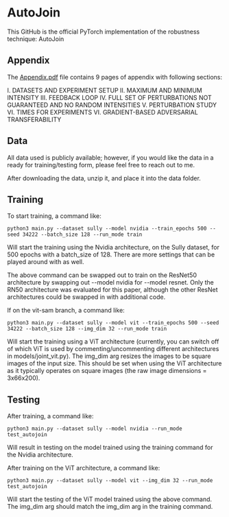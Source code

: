# AutoJoin

This GitHub is the official PyTorch implementation of the robustness technique: AutoJoin

## Appendix
The [Appendix.pdf](https://github.com/tmvllrrl/AutoJoin/blob/main/Appendix.pdf) file contains 9 pages of appendix with following sections:

  I. DATASETS AND EXPERIMENT SETUP
  II. MAXIMUM AND MINIMUM INTENSITY
  III. FEEDBACK LOOP
  IV. FULL SET OF PERTURBATIONS NOT GUARANTEED AND NO RANDOM INTENSITIES
  V. PERTURBATION STUDY
  VI. TIMES FOR EXPERIMENTS
  VI. GRADIENT-BASED ADVERSARIAL TRANSFERABILITY

## Data

All data used is publicly available; however, if you would like the data in a ready for training/testing form, please feel free to reach out to me.

After downloading the data, unzip it, and place it into the data folder.


## Training

To start training, a command like:
```
python3 main.py --dataset sully --model nvidia --train_epochs 500 --seed 34222 --batch_size 128 --run_mode train
```
Will start the training using the Nvidia architecture, on the Sully dataset, for 500 epochs with a batch_size of 128. There are more settings that can be played around with as well.

The above command can be swapped out to train on the ResNet50 architecture by swapping out --model nvidia for --model resnet. Only the RN50 architecture was evaluated for this paper, although the other ResNet architectures could be swapped in with additional code.

If on the vit-sam branch, a command like:
```
python3 main.py --dataset sully --model vit --train_epochs 500 --seed 34222 --batch_size 128 --img_dim 32 --run_mode train 
```
Will start the training using a ViT architecture (currently, you can switch off of which ViT is used by commenting/uncommenting different architectures in models/joint_vit.py). The img_dim arg resizes the images to be square images of the input size. This should be set when using the ViT architecture as it typically operates on square images (the raw image dimensions = 3x66x200).

## Testing

After training, a command like:
```
python3 main.py --dataset sully --model nvidia --run_mode test_autojoin
```
Will result in testing on the model trained using the training command for the Nvidia architecture.

After training on the ViT architecture, a command like:
```
python3 main.py --dataset sully --model vit --img_dim 32 --run_mode test_autojoin
```
Will start the testing of the ViT model trained using the above command. The img_dim arg should match the img_dim arg in the training command.
